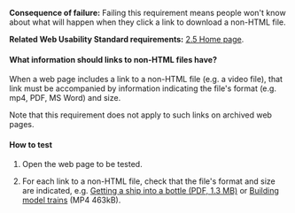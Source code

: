 
**Consequence of failure:** Failing this requirement means people won't know about what will happen when they click a link to download a non-HTML file.

**Related Web Usability Standard requirements:** [2.5 Home page](https://webtoolkit.govt.nz/standards/web-usability-standard/#links-to-non-html-files).

<div class="details" markdown="1">

#### What information should links to non-HTML files have?

When a web page includes a link to a non-HTML file (e.g. a video file), that link must be accompanied by information indicating the file's format (e.g. mp4, PDF, MS Word) and size. 

Note that this requirement does not apply to such links on archived web pages. 

</div>

#### How to test

1. Open the web page to be tested.

2. For each link to a non-HTML file, check that the file's format and size are indicated, e.g. [Getting a ship into a bottle (PDF, 1.3 MB)](#) or [Building model trains]() (MP4 463kB). 

